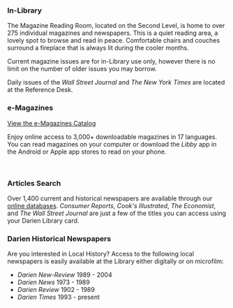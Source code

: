 <div class="row margin-bottom-10">
<div class="col-md-4">

### In-Library 
The Magazine Reading Room, located on the Second Level, is home to over 275 individual magazines and newspapers. This is a quiet reading area, a lovely spot to browse and read in peace. Comfortable chairs and couches surround a fireplace that is always lit during the cooler months.

Current magazine issues are for in-Library use only, however there is no limit on the number of older issues you may borrow.

Daily issues of the <em>Wall Street Journal</em> and <em>The New York Times</em> are located at the Reference Desk.

</div>
<div class="col-md-4">

### e-Magazines

[View the e-Magazines Catalog](http://dar.to/3tj80PB "OverDrive")

Enjoy online access to 3,000+ downloadable magazines in 17 languages. You can read magazines on your computer or download the _Libby_ app in the Android or Apple app stores to read on your phone.

<br />

### Articles Search
Over 1,400 current and historical newspapers are available through our [online databases](/research/category/magazines-and-newspapers "Magazines and Newspapers databases"). <em>Consumer Reports</em>, <em>Cook's Illustrated</em>, <em>The Economist</em>, and <em>The Wall Street Journal</em> are just a few of the titles you can access using your Darien Library card.

</div>
<div class="col-md-4">

### Darien Historical Newspapers
Are you interested in Local History? Access to the following local newspapers is easily available at the Library either digitally or on microfilm: 

* _Darien New-Review_ 1989 - 2004
* _Darien News_ 1973 - 1989
* _Darien Review_ 1902 - 1989
* _Darien Times_ 1993 - present

</div>
</div>